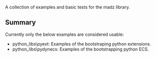 A collection of examples and basic tests for the madz library.

Summary
------------------

Currently only the below examples are considered usable:

* python_libs\pyext: Examples of the bootstraping python extensions.
* python_libs\pydynecs: Examples of the bootstrapping python ECS.

